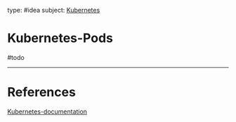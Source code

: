 type: #idea
subject: [Kubernetes](Kubernetes.md)

# Kubernetes-Pods

#todo
<!--
	Write three to five sentences in your own words
	Assume that the reader will have no context
	Include sources
	Link to other ideas
-->

---
# References
[Kubernetes-documentation](Kubernetes-documentation.md)
